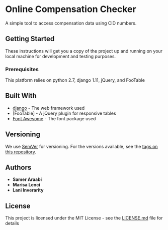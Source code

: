 # Online Compensation Checker
A simple tool to access compensation data using CID numbers.

## Getting Started

These instructions will get you a copy of the project up and running on your local machine for development and testing purposes.

### Prerequisites

This platform relies on python 2.7, django 1.11, jQuery, and FooTable

## Built With

* [django](https://www.djangoproject.com) - The web framework used
* [FooTable] - A jQuery plugin for responsive tables
* [Font Awesome](http://fontawesome.io/get-started/) - The font package used

## Versioning

We use [SemVer](http://semver.org/) for versioning. For the versions available, see the [tags on this repository](https://github.com/your/project/tags). 

## Authors
* **Samer Araabi**
* **Marisa Lenci**
* **Lani Inverarity**

## License

This project is licensed under the MIT License - see the [LICENSE.md](LICENSE.md) file for details
